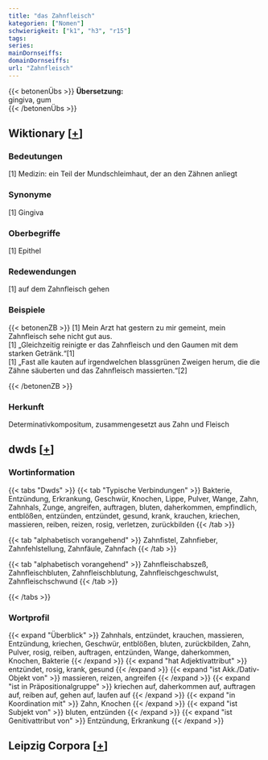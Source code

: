 ```yaml
---
title: "das Zahnfleisch"
kategorien: ["Nomen"]
schwierigkeit: ["k1", "h3", "r15"]
tags:
series:
mainDornseiffs:
domainDornseiffs:
url: "Zahnfleisch"
---
```


{{< betonenÜbs >}}
**Übersetzung:**  
gingiva, gum  
{{< /betonenÜbs >}}

## Wiktionary [[+](https://de.wiktionary.org/wiki/Zahnfleisch)]

### Bedeutungen
[1] Medizin: ein Teil der Mundschleimhaut, der an den Zähnen anliegt  

### Synonyme
[1] Gingiva  

### Oberbegriffe
[1] Epithel  

### Redewendungen
[1] auf dem Zahnfleisch gehen  

### Beispiele
{{< betonenZB >}}
[1] Mein Arzt hat gestern zu mir gemeint, mein Zahnfleisch sehe nicht gut aus.  
[1] „Gleichzeitig reinigte er das Zahnfleisch und den Gaumen mit dem starken Getränk.“[1]  
[1] „Fast alle kauten auf irgendwelchen blassgrünen Zweigen herum, die die Zähne säuberten und das Zahnfleisch massierten.“[2]  

{{< /betonenZB >}}
### Herkunft
Determinativkompositum, zusammengesetzt aus Zahn und Fleisch  



## dwds [[+](https://www.dwds.de/wb/Zahnfleisch)]

### Wortinformation
{{< tabs "Dwds" >}}
{{< tab "Typische Verbindungen" >}}
Bakterie, Entzündung, Erkrankung, Geschwür, Knochen, Lippe, Pulver, Wange, Zahn, Zahnhals, Zunge, angreifen, auftragen, bluten, daherkommen, empfindlich, entblößen, entzünden, entzündet, gesund, krank, krauchen, kriechen, massieren, reiben, reizen, rosig, verletzen, zurückbilden
{{< /tab >}}

{{< tab "alphabetisch vorangehend" >}}
Zahnfistel, Zahnfieber, Zahnfehlstellung, Zahnfäule, Zahnfach
{{< /tab >}}

{{< tab "alphabetisch vorangehend" >}}
Zahnfleischabszeß, Zahnfleischbluten, Zahnfleischblutung, Zahnfleischgeschwulst, Zahnfleischschwund
{{< /tab >}}

{{< /tabs >}}

### Wortprofil
{{< expand "Überblick" >}} Zahnhals, entzündet, krauchen, massieren, Entzündung, kriechen, Geschwür, entblößen, bluten, zurückbilden, Zahn, Pulver, rosig, reiben, auftragen, entzünden, Wange, daherkommen, Knochen, Bakterie {{< /expand >}}
{{< expand "hat Adjektivattribut" >}} entzündet, rosig, krank, gesund {{< /expand >}}
{{< expand "ist Akk./Dativ-Objekt von" >}} massieren, reizen, angreifen {{< /expand >}}
{{< expand "ist in Präpositionalgruppe" >}} kriechen auf, daherkommen auf, auftragen auf, reiben auf, gehen auf, laufen auf {{< /expand >}}
{{< expand "in Koordination mit" >}} Zahn, Knochen {{< /expand >}}
{{< expand "ist Subjekt von" >}} bluten, entzünden {{< /expand >}}
{{< expand "ist Genitivattribut von" >}} Entzündung, Erkrankung {{< /expand >}}

## Leipzig Corpora [[+](https://corpora.uni-leipzig.de/en/res?word=Zahnfleisch&corpusId=deu_newscrawl-public_2018)]

